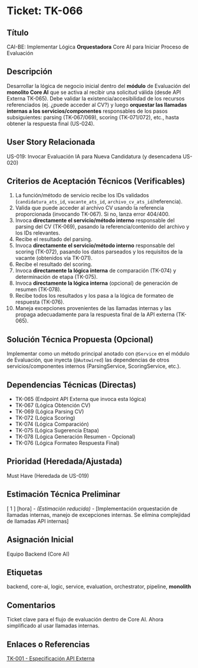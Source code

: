 # Ticket: TK-066

## Título
CAI-BE: Implementar Lógica **Orquestadora** Core AI para Iniciar Proceso de Evaluación

## Descripción
Desarrollar la lógica de negocio inicial dentro del **módulo** de Evaluación del **monolito Core AI** que se activa al recibir una solicitud válida (desde API Externa TK-065). Debe validar la existencia/accesibilidad de los recursos referenciados (ej. ¿puede acceder al CV?) y luego **orquestar las llamadas internas a los servicios/componentes** responsables de los pasos subsiguientes: parsing (TK-067/069), scoring (TK-071/072), etc., hasta obtener la respuesta final (US-024).

## User Story Relacionada
US-019: Invocar Evaluación IA para Nueva Candidatura (y desencadena US-020)

## Criterios de Aceptación Técnicos (Verificables)
1.  La función/método de servicio recibe los IDs validados (`candidatura_ats_id`, `vacante_ats_id`, `archivo_cv_ats_id`/referencia).
2.  Valida que puede acceder al archivo CV usando la referencia proporcionada (invocando TK-067). Si no, lanza error 404/400.
3.  Invoca **directamente el servicio/método interno** responsable del parsing del CV (TK-069), pasando la referencia/contenido del archivo y los IDs relevantes.
4.  Recibe el resultado del parsing.
5.  Invoca **directamente el servicio/método interno** responsable del scoring (TK-072), pasando los datos parseados y los requisitos de la vacante (obtenidos vía TK-071).
6.  Recibe el resultado del scoring.
7.  Invoca **directamente la lógica interna** de comparación (TK-074) y determinación de etapa (TK-075).
8.  Invoca **directamente la lógica interna** (opcional) de generación de resumen (TK-078).
9.  Recibe todos los resultados y los pasa a la lógica de formateo de respuesta (TK-076).
10. Maneja excepciones provenientes de las llamadas internas y las propaga adecuadamente para la respuesta final de la API externa (TK-065).

## Solución Técnica Propuesta (Opcional)
Implementar como un método principal anotado con `@Service` en el módulo de Evaluación, que inyecta (`@Autowired`) las dependencias de otros servicios/componentes internos (ParsingService, ScoringService, etc.).

## Dependencias Técnicas (Directas)
* TK-065 (Endpoint API Externa que invoca esta lógica)
* TK-067 (Lógica Obtención CV)
* TK-069 (Lógica Parsing CV)
* TK-072 (Lógica Scoring)
* TK-074 (Lógica Comparación)
* TK-075 (Lógica Sugerencia Etapa)
* TK-078 (Lógica Generación Resumen - Opcional)
* TK-076 (Lógica Formateo Respuesta Final)

## Prioridad (Heredada/Ajustada)
Must Have (Heredada de US-019)

## Estimación Técnica Preliminar
[ 1 ] [hora] - *(Estimación reducida)* - [Implementación orquestación de llamadas internas, manejo de excepciones internas. Se elimina complejidad de llamadas API internas]

## Asignación Inicial
Equipo Backend (Core AI)

## Etiquetas
backend, core-ai, logic, service, evaluation, orchestrator, pipeline, **monolith**

## Comentarios
Ticket clave para el flujo de evaluación dentro de Core AI. Ahora simplificado al usar llamadas internas.

## Enlaces o Referencias
[TK-001 - Especificación API Externa](../tasks/tk-001-arq-definir-documentar-contrato-api-v1.md)